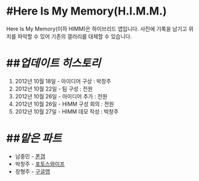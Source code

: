 #**Here Is My Memory(H.I.M.M.)**
======================
Here Is My Memory(이하 HIMM)은 하이브리드 앱입니다.
사진에 기록을 남기고 위치를 파악할 수 있어 기존의 갤러리를 대체할 수 있습니다.

##*업데이트 히스토리*
======================
1. 2012년 10월 18일 - 아이디어 구상 : 박창주
2. 2012년 10월 22일 - 팀 구성 : 전원
3. 2012년 10월 26일 - 아이디어 추가 : 전원
4. 2012년 10월 26일 - HIMM 구성 회의 : 전원
5. 2012년 10월 27일 - HIMM 데모 작성 : 박창주

##*맡은 파트*
======================
- 남중민 - [폰갭](http://phonegap.com)
- 박창주 - [포토스와이프](http://www.photoswipe.com/)
- 장형주 - [구글맵](http://code.google.com/p/jquery-ui-map/)
